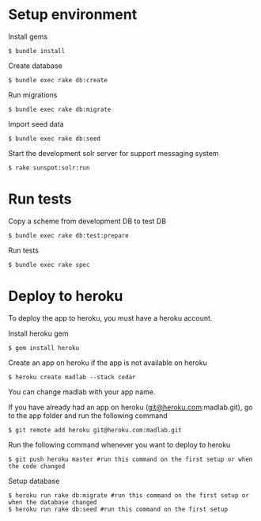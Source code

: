 Setup environment
==================

Install gems

````
$ bundle install
````

Create database

````
$ bundle exec rake db:create
````

Run migrations

````
$ bundle exec rake db:migrate
````

Import seed data

````
$ bundle exec rake db:seed
````

Start the development solr server for support messaging system

````
$ rake sunspot:solr:run
````

Run tests
===========

Copy a scheme from development DB to test DB

````
$ bundle exec rake db:test:prepare
````

Run tests

````
$ bundle exec rake spec
````

Deploy to heroku
==================
To deploy the app to heroku, you must have a heroku account.

Install heroku gem

````
$ gem install heroku
````

Create an app on heroku if the app is not available on heroku

````
$ heroku create madlab --stack cedar
````
You can change madlab with your app name.

If you have already had an app on heroku (git@heroku.com:madlab.git), go to the app folder and run the following command

````
$ git remote add heroku git@heroku.com:madlab.git
````

Run the following command whenever you want to deploy to heroku

````
$ git push heroku master #run this command on the first setup or when the code changed
````

Setup database

````
$ heroku run rake db:migrate #run this command on the first setup or when the database changed
$ heroku run rake db:seed #run this command on the first setup
````






